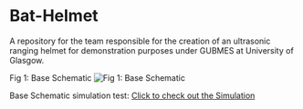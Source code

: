 # Bat-Helmet
A repository for the team responsible for the creation of an ultrasonic ranging helmet for demonstration purposes under GUBMES at University of Glasgow.

Fig 1: Base Schematic
![Fig 1: Base Schematic](https://github.com/vamsi-karnam/Bat-Helmet/assets/123312301/8e800c61-a65d-42ca-97ca-db3cab362f8d)

Base Schematic simulation test: [Click to check out the Simulation](https://github.com/vamsi-karnam/Bat-Helmet/assets/123312301/96f95471-6988-4639-b393-a52e6acf2961)
